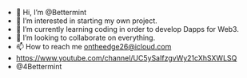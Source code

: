 - 👋 Hi, I’m @Bettermint
- 👀 I’m interested in starting my own project.
- 🌱 I’m currently learning coding in order to develop Dapps for Web3.
- 💞️ I’m looking to collaborate on everything.
- 📫 How to reach me ontheedge26@icloud.com
- https://www.youtube.com/channel/UC5ySaIfzgvWy21cXhSXWLSQ
- @4Bettermint

<!---
Bettermint/Bettermint is a ✨ special ✨ repository because its `README.md` (this file) appears on your GitHub profile.
You can click the Preview link to take a look at your changes.
--->
